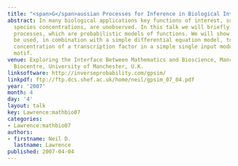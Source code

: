 ```yaml
---
title: "<span>G</span>aussian Processes for Inference in Biological Interaction Networks"
abstract: In many biological applications key functions of interest, such as chemical
  species concentrations, are unobserved. In this talk we will briefly introduce Gaussian
  processes, which are probabilistic models of functions. We will show how they can
  be used, in combination with a simple differential equation model, to estimate the
  concentration of a transcription factor in a simple single input module network
  motif.
venue: Exploring the Interface Between Mathematics and Bioscience, Manchester Interdisciplinary
  Biocentre, University of Manchester, U.K.
linksoftware: http://inverseprobability.com/gpsim/
linkpdf: ftp://ftp.dcs.shef.ac.uk/home/neil/gpsim_07_04.pdf
year: '2007'
month: 4
day: '4'
layout: talk
key: Lawrence:mathbio07
categories:
- Lawrence:mathbio07
authors:
- firstname: Neil D.
  lastname: Lawrence
published: 2007-04-04
---
```


